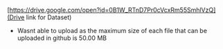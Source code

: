 [https://drive.google.com/open?id=0B1W_RTnD7Pr0cVcxRm55SmhlVzQ](Drive link for Dataset)
- Wasnt able to upload as the maximum size of each file that can be uploaded in github is 50.00 MB
